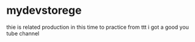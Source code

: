 # mydevstorege
thie is related  production
in this time to practice from ttt i got a good you tube channel

